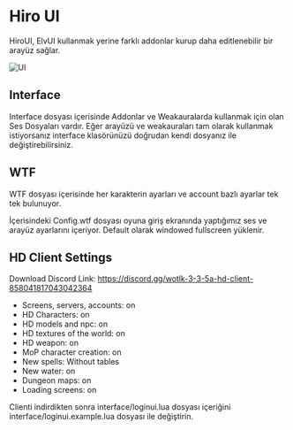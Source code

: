 # Hiro UI

HiroUI, ElvUI kullanmak yerine farklı addonlar kurup daha editlenebilir bir arayüz sağlar.

![UI](https://i.imgur.com/EYoFmTF.png)

## Interface

Interface dosyası içerisinde Addonlar ve Weakauralarda kullanmak için olan Ses Dosyaları vardır.
Eğer arayüzü ve weakauraları tam olarak kullanmak istiyorsanız interface klasörünüzü doğrudan kendi dosyanız ile değiştirebilirsiniz.

## WTF

WTF dosyası içerisinde her karakterin ayarları ve account bazlı ayarlar tek tek bulunuyor.

İçerisindeki Config.wtf dosyası oyuna giriş ekranında yaptığımız ses ve arayüz ayarlarını içeriyor.
Default olarak windowed fullscreen yüklenir.


## HD Client Settings

Download Discord Link: https://discord.gg/wotlk-3-3-5a-hd-client-858041817043042364

 - Screens, servers, accounts: on
 - HD Characters: on
 - HD models and npc: on
 - HD textures of the world: on
 - HD weapon: on
 - MoP character creation: on
 - New spells: Without tables
 - New water: on
 - Dungeon maps: on
 - Loading screens: on

 Clienti indirdikten sonra interface/loginui.lua dosyası içeriğini interface/loginui.example.lua dosyası ile değiştirin.